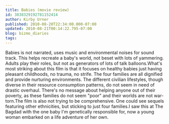 ```yaml
---
title: Babies (movie review)
id: 3838329192781152414
author: Kirby Urner
published: 2010-08-20T22:34:00.000-07:00
updated: 2010-08-21T00:14:22.795-07:00
blog: bizmo_diaries
tags: 
---
```


Babies is not narrated, uses music and environmental noises for sound track.  This helps recreate a baby's world, not beset with lots of yammering.  Adults play their roles, but not as generators of lots of talk balloons.What's most striking about this film is that it focuses on healthy babies just having pleasant childhoods, no trauma, no strife.  The four families are all dignified and provide nurturing environments.  The different civilian lifestyles, though diverse in their resource consumption patterns, do not seem in need of drastic overhaul. There's no message about helping anyone out of their poverty, as these families do not seem "poor" and their worlds are not war-torn.The film is also not trying to be comprehensive.  One could see sequels featuring other ethnicities, but sticking to just four families.I saw this at The Bagdad with the one baby I'm genetically responsible for, now a young woman embarked on a life adventure of her own.
